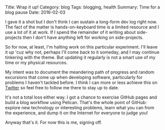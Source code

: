 Title: Wrap it up!
Category: blog
Tags: blogging, health
Summary: Time for a blog pause
Date: 2016-02-03

I gave it a shot but I don't think I can sustain a long-form dev log right now. The fact of the matter is hands-on-keyboard time is a limited resource and I use a lot of it at work. If I spend the remainder of it writing about side-projects then I don't have anything left for working on side-projects.

So for now, at least, I'm halting work on this particular experiment. I'll leave it up 'cuz why not, perhaps I'll come back to it someday, and I may continue tinkering with the theme. But updating it regularly is not a smart use of my time or my physical resources. 

My intent was to document the meandering path of progress and random excursions that come up when developing software, particularly for problems I haven't tackled before. I think I can more or less achieve this on [Twitter](https://twitter.com/drmonkeysee) so feel free to follow me there to stay up to date.

It's not a total loss either way. I got a chance to exercise GitHub pages and build a blog workflow using Pelican. That's the whole point of GitHub: explore new technology or interesting problems, learn what you can from the experience, and dump it on the Internet for everyone to judge you!

Anyway that's it. For now this is me, signing off.
